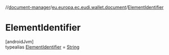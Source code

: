 //[document-manager](../../../index.md)/[eu.europa.ec.eudi.wallet.document](../index.md)/[ElementIdentifier](index.md)

# ElementIdentifier

[androidJvm]\
typealias [ElementIdentifier](index.md) = [String](https://kotlinlang.org/api/latest/jvm/stdlib/kotlin-stdlib/kotlin/-string/index.html)
